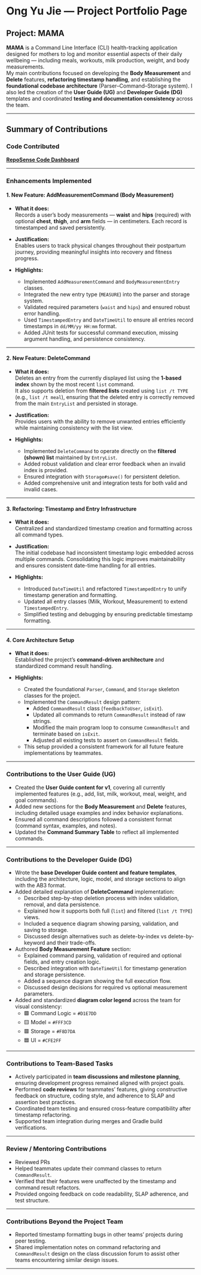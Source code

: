 # **Ong Yu Jie — Project Portfolio Page**

## **Project: MAMA**

**MAMA** is a Command Line Interface (CLI) health-tracking application designed for mothers to log and monitor essential
aspects of their daily wellbeing — including meals, workouts, milk production, weight, and body measurements.  
My main contributions focused on developing the **Body Measurement** and **Delete** features, **refactoring timestamp
handling**, and establishing the **foundational codebase architecture** (Parser–Command–Storage system). I also led the
creation of the **User Guide (UG)** and **Developer Guide (DG)** templates and coordinated **testing and documentation
consistency** across the team.

---

## **Summary of Contributions**

### **Code Contributed**

[**RepoSense Code Dashboard**](https://nus-cs2113-ay2526s1.github.io/tp-dashboard/?search=yujie-o&breakdown=true&sort=groupTitle+dsc&sortWithin=title&since=2025-09-19T00:00:00&timeframe=commit&mergegroup&groupSelect=groupByRepos&checkedFileTypes=docs~functional-code~test-code~other&filteredFileName)

---

### **Enhancements Implemented**

#### **1. New Feature: AddMeasurementCommand (Body Measurement)**

* **What it does:**  
  Records a user’s body measurements — **waist** and **hips** (required) with optional **chest**, **thigh**, and **arm**
  fields — in centimeters. Each record is timestamped and saved persistently.

* **Justification:**  
  Enables users to track physical changes throughout their postpartum journey, providing meaningful insights into
  recovery and fitness progress.

* **Highlights:**
    * Implemented `AddMeasurementCommand` and `BodyMeasurementEntry` classes.
    * Integrated the new entry type (`MEASURE`) into the parser and storage system.
    * Validated required parameters (`waist` and `hips`) and ensured robust error handling.
    * Used `TimestampedEntry` and `DateTimeUtil` to ensure all entries record timestamps in `dd/MM/yy HH:mm` format.
    * Added JUnit tests for successful command execution, missing argument handling, and persistence consistency.

---

#### **2. New Feature: DeleteCommand**

* **What it does:**  
  Deletes an entry from the currently displayed list using the **1-based index** shown by the most recent `list`
  command.  
  It also supports deletion from **filtered lists** created using `list /t TYPE` (e.g., `list /t meal`), ensuring that
  the deleted entry is correctly removed from the main `EntryList` and persisted in storage.

* **Justification:**  
  Provides users with the ability to remove unwanted entries efficiently while maintaining consistency with the list
  view.

* **Highlights:**
    * Implemented `DeleteCommand` to operate directly on the **filtered (shown) list** maintained by `EntryList`.
    * Added robust validation and clear error feedback when an invalid index is provided.
    * Ensured integration with `Storage#save()` for persistent deletion.
    * Added comprehensive unit and integration tests for both valid and invalid cases.

---

#### **3. Refactoring: Timestamp and Entry Infrastructure**

* **What it does:**  
  Centralized and standardized timestamp creation and formatting across all command types.

* **Justification:**  
  The initial codebase had inconsistent timestamp logic embedded across multiple commands. Consolidating this logic
  improves maintainability and ensures consistent date-time handling for all entries.

* **Highlights:**
    * Introduced `DateTimeUtil` and refactored `TimestampedEntry` to unify timestamp generation and formatting.
    * Updated all entry classes (Milk, Workout, Measurement) to extend `TimestampedEntry`.
    * Simplified testing and debugging by ensuring predictable timestamp formatting.

---

#### **4. Core Architecture Setup**

* **What it does:**  
  Established the project’s **command-driven architecture** and standardized command result handling.

* **Highlights:**
    * Created the foundational `Parser`, `Command`, and `Storage` skeleton classes for the project.
    * Implemented the `CommandResult` design pattern:
        * Added `CommandResult` class (`feedbackToUser`, `isExit`).
        * Updated all commands to return `CommandResult` instead of raw strings.
        * Modified the main program loop to consume `CommandResult` and terminate based on `isExit`.
        * Adjusted all existing tests to assert on `CommandResult` fields.
    * This setup provided a consistent framework for all future feature implementations by teammates.

---

### **Contributions to the User Guide (UG)**

* Created the **User Guide content for v1**, covering all currently implemented features (e.g., add, list, milk,
  workout, meal, weight, and goal commands).
* Added new sections for the **Body Measurement** and **Delete** features, including detailed usage examples and index
  behavior explanations.
* Ensured all command descriptions followed a consistent format (command syntax, examples, and notes).
* Updated the **Command Summary Table** to reflect all implemented commands.

---

### **Contributions to the Developer Guide (DG)**

* Wrote the **base Developer Guide content and feature templates**, including the architecture, logic, model, and
  storage sections to align with the AB3 format.
* Added detailed explanation of **DeleteCommand** implementation:
    * Described step-by-step deletion process with index validation, removal, and data persistence.
    * Explained how it supports both full (`list`) and filtered (`list /t TYPE`) views.
    * Included a sequence diagram showing parsing, validation, and saving to storage.
    * Discussed design alternatives such as delete-by-index vs delete-by-keyword and their trade-offs.
* Authored **Body Measurement Feature** section:
    * Explained command parsing, validation of required and optional fields, and entry creation logic.
    * Described integration with `DateTimeUtil` for timestamp generation and storage persistence.
    * Added a sequence diagram showing the full execution flow.
    * Discussed design decisions for required vs optional measurement parameters.
* Added and standardized **diagram color legend** across the team for visual consistency:
    * 🟩 Command Logic = `#D1E7DD`
    * 🟨 Model = `#FFF3CD`
    * 🟥 Storage = `#F8D7DA`
    * 🟦 UI = `#CFE2FF`

---

### **Contributions to Team-Based Tasks**

* Actively participated in **team discussions and milestone planning**, ensuring development progress remained aligned
  with project goals.
* Performed **code reviews** for teammates’ features, giving constructive feedback on structure, coding style, and
  adherence to SLAP and assertion best practices.
* Coordinated team testing and ensured cross-feature compatibility after timestamp refactoring.
* Supported team integration during merges and Gradle build verifications.

---

### **Review / Mentoring Contributions**

* Reviewed PRs
* Helped teammates update their command classes to return `CommandResult`.
* Verified that their features were unaffected by the timestamp and command result refactors.
* Provided ongoing feedback on code readability, SLAP adherence, and test structure.

---

### **Contributions Beyond the Project Team**

* Reported timestamp formatting bugs in other teams’ projects during peer testing.
* Shared implementation notes on command refactoring and `CommandResult` design on the class discussion forum to assist
  other teams encountering similar design issues.

---
